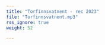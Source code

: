 ```yaml
---
title: "Torfinnsvatnent - rec 2023"
file: "Torfinnsvatnent.mp3"
rss_ignore: true
weight: 52

---
```


